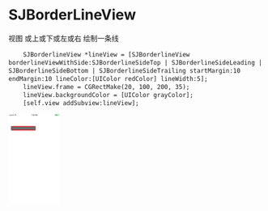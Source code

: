 # SJBorderLineView
视图 或上或下或左或右 绘制一条线
```
    SJBorderlineView *lineView = [SJBorderlineView borderlineViewWithSide:SJBorderlineSideTop | SJBorderlineSideLeading | SJBorderlineSideBottom | SJBorderlineSideTrailing startMargin:10 endMargin:10 lineColor:[UIColor redColor] lineWidth:5];
    lineView.frame = CGRectMake(20, 100, 200, 35);
    lineView.backgroundColor = [UIColor grayColor];
    [self.view addSubview:lineView];
```
<img src="https://github.com/changsanjiang/SJBorderLineView/blob/master/SJBorderLineViewProject/sample.png" width="20%" />
